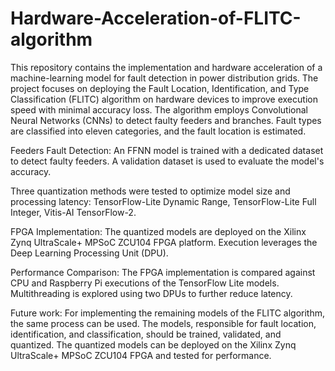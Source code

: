 # Hardware-Acceleration-of-FLITC-algorithm

This repository contains the implementation and hardware acceleration of a machine-learning model for fault detection in power distribution grids. The project focuses on deploying the Fault Location, Identification, and Type Classification (FLITC) algorithm on hardware devices to improve execution speed with minimal accuracy loss. The algorithm employs Convolutional Neural Networks (CNNs) to detect faulty feeders and branches. Fault types are classified into eleven categories, and the fault location is estimated.

Feeders Fault Detection: An FFNN model is trained with a dedicated dataset to detect faulty feeders.
A validation dataset is used to evaluate the model's accuracy.

Three quantization methods were tested to optimize model size and processing latency:
TensorFlow-Lite Dynamic Range, TensorFlow-Lite Full Integer, Vitis-AI TensorFlow-2.

FPGA Implementation: The quantized models are deployed on the Xilinx Zynq UltraScale+ MPSoC ZCU104 FPGA platform.
Execution leverages the Deep Learning Processing Unit (DPU).

Performance Comparison: The FPGA implementation is compared against CPU and Raspberry Pi executions of the TensorFlow Lite models.
Multithreading is explored using two DPUs to further reduce latency.

Future work: 
For implementing the remaining models of the FLITC algorithm, the same process can be used. The models, responsible for fault location, identification, and classification, should be trained, validated, and quantized. The quantized models can be deployed on the Xilinx Zynq UltraScale+ MPSoC ZCU104 FPGA and tested for performance.
